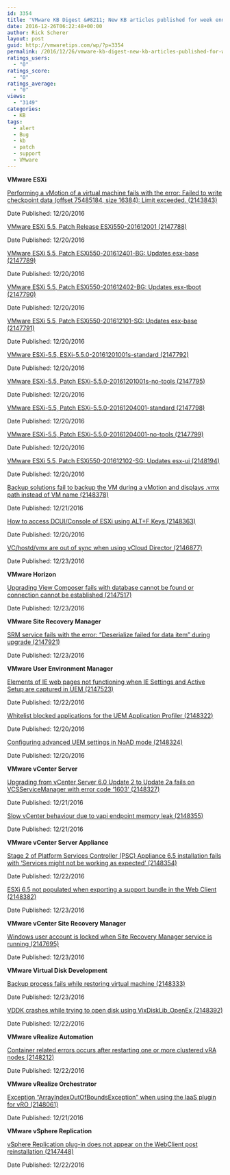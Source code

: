 ```yaml
---
id: 3354
title: 'VMware KB Digest &#8211; New KB articles published for week ending 12/24/16'
date: 2016-12-26T06:22:48+00:00
author: Rick Scherer
layout: post
guid: http://vmwaretips.com/wp/?p=3354
permalink: /2016/12/26/vmware-kb-digest-new-kb-articles-published-for-week-ending-122416/
ratings_users:
  - "0"
ratings_score:
  - "0"
ratings_average:
  - "0"
views:
  - "3149"
categories:
  - KB
tags:
  - alert
  - Bug
  - kb
  - patch
  - support
  - VMware
---
```

**VMware ESXi**
  
[Performing a vMotion of a virtual machine fails with the error: Failed to write checkpoint data (offset 75485184, size 16384): Limit exceeded. (2143843)](http://bit.ly/2ivoLpu)
  
Date Published: 12/20/2016
  
[VMware ESXi 5.5, Patch Release ESXi550-201612001 (2147788)](http://bit.ly/2hgGZpB)
  
Date Published: 12/20/2016
  
[VMware ESXi 5.5, Patch ESXi550-201612401-BG: Updates esx-base (2147789)](http://bit.ly/2ivoEui)
  
Date Published: 12/20/2016
  
[VMware ESXi 5.5, Patch ESXi550-201612402-BG: Updates esx-tboot (2147790)](http://bit.ly/2hgG098)
  
Date Published: 12/20/2016
  
[VMware ESXi 5.5, Patch ESXi550-201612101-SG: Updates esx-base (2147791)](http://bit.ly/2ivxYOs)
  
Date Published: 12/20/2016
  
[VMware ESXi-5.5, ESXi-5.5.0-20161201001s-standard (2147792)](http://bit.ly/2hgBmYC)
  
Date Published: 12/20/2016
  
[VMware ESXi-5.5, Patch ESXi-5.5.0-20161201001s-no-tools (2147795)](http://bit.ly/2ivmqem)
  
Date Published: 12/20/2016
  
[VMware ESXi-5.5, Patch ESXi-5.5.0-20161204001-standard (2147798)](http://bit.ly/2hgAUd1)
  
Date Published: 12/20/2016
  
[VMware ESXi-5.5, Patch ESXi-5.5.0-20161204001-no-tools (2147799)](http://bit.ly/2ivmScx)
  
Date Published: 12/20/2016
  
[VMware ESXi 5.5, Patch ESXi550-201612102-SG: Updates esx-ui (2148194)](http://bit.ly/2hgq5ra)
  
Date Published: 12/20/2016
  
[Backup solutions fail to backup the VM during a vMotion and displays .vmx path instead of VM name (2148378)](http://bit.ly/2ivppDp)
  
Date Published: 12/21/2016
  
[How to access DCUI/Console of ESXi using ALT+F Keys (2148363)](http://bit.ly/2hgyfjq)
  
Date Published: 12/20/2016
  
[VC/hostd/vmx are out of sync when using vCloud Director (2146877)](http://bit.ly/2ivonY5)
  
Date Published: 12/23/2016

<!--more-->

**VMware Horizon** 
  
[Upgrading View Composer fails with database cannot be found or connection cannot be established (2147517)](http://bit.ly/2hgyXNv)
  
Date Published: 12/23/2016

**VMware Site Recovery Manager**
  
[SRM service fails with the error: “Deserialize failed for data item” during upgrade (2147921)](http://bit.ly/2ivl7Mn)
  
Date Published: 12/23/2016

**VMware User Environment Manager**
  
[Elements of IE web pages not functioning when IE Settings and Active Setup are captured in UEM (2147523)](http://bit.ly/2hgyBXr)
  
Date Published: 12/22/2016
  
[Whitelist blocked applications for the UEM Application Profiler (2148322)](http://bit.ly/2ivr6Rn)
  
Date Published: 12/20/2016
  
[Configuring advanced UEM settings in NoAD mode (2148324)](http://bit.ly/2hgyXgI)
  
Date Published: 12/20/2016

**VMware vCenter Server**
  
[Upgrading from vCenter Server 6.0 Update 2 to Update 2a fails on VCSServiceManager with error code ‘1603’ (2148327)](http://bit.ly/2ivmQkV)
  
Date Published: 12/21/2016
  
[Slow vCenter behaviour due to vapi endpoint memory leak (2148355)](http://bit.ly/2hgGXxZ)
  
Date Published: 12/21/2016

**VMware vCenter Server Appliance** 
  
[Stage 2 of Platform Services Controller (PSC) Appliance 6.5 installation fails with ‘Services might not be working as expected’ (2148354)](http://bit.ly/2ivvXSI)
  
Date Published: 12/22/2016
  
[ESXi 6.5 not populated when exporting a support bundle in the Web Client (2148382)](http://bit.ly/2hgwAKC)
  
Date Published: 12/23/2016

**VMware vCenter Site Recovery Manager** 
  
[Windows user account is locked when Site Recovery Manager service is running (2147695)](http://bit.ly/2ivy0G4)
  
Date Published: 12/23/2016

**VMware Virtual Disk Development**
  
[Backup process fails while restoring virtual machine (2148333)](http://bit.ly/2hgBPtX)
  
Date Published: 12/23/2016
  
[VDDK crashes while trying to open disk using VixDiskLib_OpenEx (2148392)](http://bit.ly/2ivmBGi)
  
Date Published: 12/22/2016

**VMware vRealize Automation**
  
[Container related errors occurs after restarting one or more clustered vRA nodes (2148212)](http://bit.ly/2hgzkYt)
  
Date Published: 12/22/2016

**VMware vRealize Orchestrator** 
  
[Exception “ArrayIndexOutOfBoundsException” when using the IaaS plugin for vRO (2148061)](http://bit.ly/2ivfJsC)
  
Date Published: 12/21/2016

**VMware vSphere Replication** 
  
[vSphere Replication plug-in does not appear on the WebClient post reinstallation (2147448)](http://bit.ly/2hgxrer)
  
Date Published: 12/22/2016